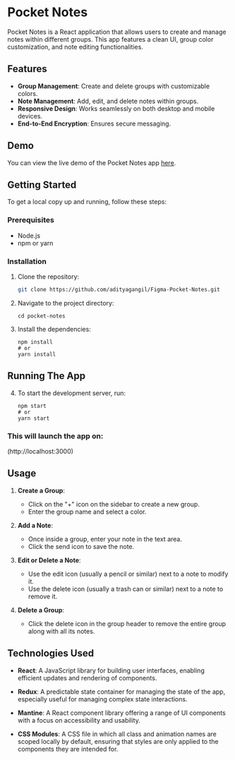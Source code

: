 # Pocket Notes

Pocket Notes is a React application that allows users to create and manage notes within different groups. This app features a clean UI, group color customization, and note editing functionalities.

## Features

- **Group Management**: Create and delete groups with customizable colors.
- **Note Management**: Add, edit, and delete notes within groups.
- **Responsive Design**: Works seamlessly on both desktop and mobile devices.
- **End-to-End Encryption**: Ensures secure messaging.

## Demo

You can view the live demo of the Pocket Notes app [here](https://cerulean-peony-fafe46.netlify.app/).

## Getting Started

To get a local copy up and running, follow these steps:

### Prerequisites

- Node.js
- npm or yarn

### Installation

1. Clone the repository:

   ```bash
   git clone https://github.com/adityagangil/Figma-Pocket-Notes.git
   ```

2. Navigate to the project directory:

   ```
   cd pocket-notes
   ```

3. Install the dependencies:
   
   ```
   npm install
   # or
   yarn install
   ```

## Running The App

4. To start the development server, run:

   ```
   npm start
   # or
   yarn start
   ```

### This will launch the app on:
   (http://localhost:3000)
   

## Usage

1. **Create a Group**: 
   - Click on the "+" icon on the sidebar to create a new group.
   - Enter the group name and select a color.

2. **Add a Note**: 
   - Once inside a group, enter your note in the text area.
   - Click the send icon to save the note.

3. **Edit or Delete a Note**: 
   - Use the edit icon (usually a pencil or similar) next to a note to modify it.
   - Use the delete icon (usually a trash can or similar) next to a note to remove it.

4. **Delete a Group**: 
   - Click the delete icon in the group header to remove the entire group along with all its notes.

## Technologies Used

- **React**: A JavaScript library for building user interfaces, enabling efficient updates and rendering of components.

- **Redux**: A predictable state container for managing the state of the app, especially useful for managing complex state interactions.

- **Mantine**: A React component library offering a range of UI components with a focus on accessibility and usability.

- **CSS Modules**: A CSS file in which all class and animation names are scoped locally by default, ensuring that styles are only applied to the components they are intended for.



